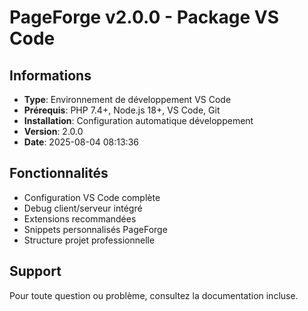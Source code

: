 # PageForge v2.0.0 - Package VS Code

## Informations
- **Type**: Environnement de développement VS Code
- **Prérequis**: PHP 7.4+, Node.js 18+, VS Code, Git
- **Installation**: Configuration automatique développement
- **Version**: 2.0.0
- **Date**: 2025-08-04 08:13:36

## Fonctionnalités
- Configuration VS Code complète
- Debug client/serveur intégré
- Extensions recommandées
- Snippets personnalisés PageForge
- Structure projet professionnelle

## Support
Pour toute question ou problème, consultez la documentation incluse.
